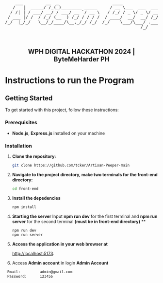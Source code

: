 
<pre align="center">

    ___         __  _                     ____                           
   /   |  _____/ /_(_)________ _____     / __ \___  ___  ____  ___  _____
  / /| | / ___/ __/ / ___/ __ `/ __ \   / /_/ / _ \/ _ \/ __ \/ _ \/ ___/
 / ___ |/ /  / /_/ (__  ) /_/ / / / /  / ____/  __/  __/ /_/ /  __/ /    
/_/  |_/_/   \__/_/____/\__,_/_/ /_/  /_/    \___/\___/ .___/\___/_/     
                                                     /_/                 
                                                                                                                   
   </pre>                                                                                             

<div align="center">
<h2>WPH DIGITAL HACKATHON 2024 | ByteMeHarder PH</h2>
</div>

 


# Instructions to run the Program
## Getting Started

To get started with this project, follow these instructions:
### Prerequisites

- **Node.js**, **Express.js** installed on your machine
  
### Installation

1. **Clone the repository:**

   ```bash
   git clone https://github.com/tcker/Artisan-Peeper-main
   ```

2. **Navigate to the project directory, make two terminals for the front-end directory:**

   ```bash
   cd front-end
   ```

3. **Install the depedencies**

   ```bash
   npm install
   ```

4. **Starting the server** Input **npm run dev** for the first terminal and **npm run server** for the second terminal **(must be in front-end directory)**
**
   ```bash
   npm run dev
   npm run server
   ```
5. **Access the application in your web browser at**
  
   [http://localhost:5173](http://localhost:5173).

6. Access **Admin account** in login **Admin Account**

  ```bash
   Email:         admin@gmail.com
   Password:      123456
   ```











